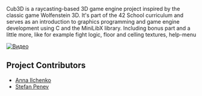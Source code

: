 Cub3D is a raycasting-based 3D game engine project inspired by the classic game Wolfenstein 3D. It's part of the 42 School curriculum and serves as an introduction to graphics programming and game engine development using C and the MiniLibX library. Including bonus part and a little more, like for example fight logic, floor and celling textures, help-menu

[![Видео](https://img.youtube.com/vi/-TMqLTlKs58/0.jpg)](https://youtu.be/-TMqLTlKs58)


## Project Contributors

- [Anna Ilchenko](https://github.com/Dusiaryzhaya)
- [Stefan Penev](https://github.com/StefanPenev)
